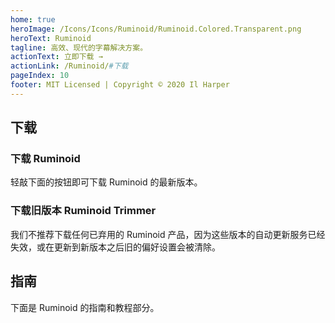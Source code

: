 ```yaml
---
home: true
heroImage: /Icons/Icons/Ruminoid/Ruminoid.Colored.Transparent.png
heroText: Ruminoid
tagline: 高效、现代的字幕解决方案。
actionText: 立即下载 →
actionLink: /Ruminoid/#下载
pageIndex: 10
footer: MIT Licensed | Copyright © 2020 Il Harper
---
```


## 下载

### 下载 Ruminoid

轻敲下面的按钮即可下载 Ruminoid 的最新版本。

<select-button title="Ruminoid" description="最新版本" href="https://update.ruminoid.world/stable/RuminoidSetup.exe" outer></select-button>

### 下载旧版本 Ruminoid Trimmer <Badge type="error" text="已弃用"/>

我们不推荐下载任何已弃用的 Ruminoid 产品，因为这些版本的自动更新服务已经失效，或在更新到新版本之后旧的偏好设置会被清除。

<select-button title="旧版 Ruminoid Trimmer（不推荐）" description="版本0.1.2" href="https://ruminoid.vbox.moe/res/trimmer/releases/Trimmer-Setup.exe" outer></select-button>

## 指南

下面是 Ruminoid 的指南和教程部分。

<select-button title="用户指南" description="Ruminoid 及其子产品的用户指南和帮助说明。" href="Guide/"></select-button>

<select-button title="开发者指南" description="面向开发者的 Ruminoid 指南。" href="Developer/"></select-button>
